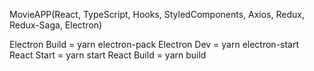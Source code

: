 MovieAPP(React, TypeScript, Hooks, StyledComponents, Axios, Redux, Redux-Saga, Electron)

Electron Build = yarn electron-pack
Electron Dev = yarn electron-start
React Start = yarn start
React Build = yarn build
